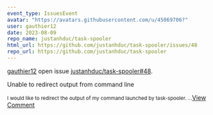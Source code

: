 ```yaml
---
event_type: IssuesEvent
avatar: "https://avatars.githubusercontent.com/u/45069706?"
user: gauthier12
date: 2023-08-09
repo_name: justanhduc/task-spooler
html_url: https://github.com/justanhduc/task-spooler/issues/48
repo_url: https://github.com/justanhduc/task-spooler
---
```


<a href='https://github.com/gauthier12' target='_blank'>gauthier12</a> open issue <a href='https://github.com/justanhduc/task-spooler/issues/48' target='_blank'>justanhduc/task-spooler#48</a>.

<p>Unable to redirect output from command line</p><small>I would like to redirect the output of my command launched by task-spooler....</small><a href='https://github.com/justanhduc/task-spooler/issues/48' target='_blank'>View Comment</a>